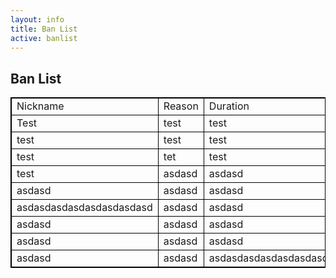 ```yaml
---
layout: info
title: Ban List
active: banlist
---
```


## Ban List

<head>
<style>
table,th,td
{
border:1px solid black;
border-collapse:collapse;
}
</style>
</head>

<table align="center">
  <tr>
    <td>Nickname</td>
    <td>Reason</td>
    <td>Duration</td>
  </tr>
  <tr>
    <td>Test</td>
    <td>test</td>
    <td>test</td>
  </tr>
  <tr>
    <td>test</td>
    <td>test</td>
    <td>test</td>
  </tr>
  <tr>
    <td>test</td>
    <td>tet</td>
    <td>test</td>
  </tr>
  <tr>
    <td>test</td>
    <td>asdasd</td>
    <td>asdasd</td>
  </tr>
  <tr>
    <td>asdasd</td>
    <td>asdasd</td>
    <td>asdasd</td>
  </tr>
  <tr>
    <td>asdasdasdasdasdasdasdasd</td>
    <td>asdasd</td>
    <td>asdasd</td>
  </tr>
  <tr>
    <td>asdasd</td>
    <td>asdasd</td>
    <td>asdasd</td>
  </tr>
  <tr>
    <td>asdasd</td>
    <td>asdasd</td>
    <td>asdasd</td>
  </tr>
  <tr>
    <td>asdasd</td>
    <td>asdasd</td>
    <td>asdasdasdasdasdasdasdasd</td>
  </tr>
</table>
